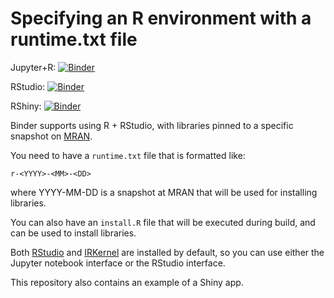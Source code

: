 # Specifying an R environment with a runtime.txt file

Jupyter+R: [![Binder](http://mybinder.org/badge.svg)](https://mybinder.org/v2/gh/yasinkaymaz/r/master?filepath=index.ipynb)

RStudio: [![Binder](http://mybinder.org/badge.svg)](https://mybinder.org/v2/gh/yasinkaymaz/r/master?urlpath=rstudio)

RShiny: [![Binder](http://mybinder.org/badge.svg)](https://mybinder.org/v2/gh/yasinkaymaz/r/master?urlpath=shiny/bus-dashboard/)

Binder supports using R + RStudio, with libraries pinned to a specific
snapshot on [MRAN](https://mran.microsoft.com/documents/rro/reproducibility).

You need to have a `runtime.txt` file that is formatted like:

```
r-<YYYY>-<MM>-<DD>
```

where YYYY-MM-DD is a snapshot at MRAN that will be used for installing
libraries.

You can also have an `install.R` file that will be executed during build,
and can be used to install libraries.

Both [RStudio](https://www.rstudio.com/) and [IRKernel](https://irkernel.github.io/)
are installed by default, so you can use either the Jupyter notebook interface or
the RStudio interface.

This repository also contains an example of a Shiny app.
